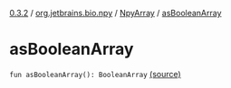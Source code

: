 [0.3.2](../../index.md) / [org.jetbrains.bio.npy](../index.md) / [NpyArray](index.md) / [asBooleanArray](.)

# asBooleanArray

`fun asBooleanArray(): BooleanArray` [(source)](https://github.com/JetBrains-Research/npy/blob/0.3.2/src/main/kotlin/org/jetbrains/bio/npy/Npy.kt#L345)